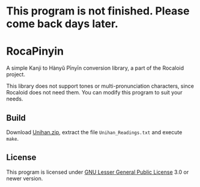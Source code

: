 # This program is not finished. Please come back days later.

RocaPinyin
==========

A simple Kanji to Hànyǔ Pīnyīn conversion library, a part of the Rocaloid project.

This library does not support tones or multi-pronunciation characters, since Rocaloid does not need them. You can modify this program to suit your needs.

Build
-----

Download [Unihan.zip](http://www.unicode.org/Public/UCD/latest/ucd/Unihan.zip), extract the file `Unihan_Readings.txt` and execute `make`.

License
-------

This program is licensed under [GNU Lesser General Public License](https://www.gnu.org/copyleft/lgpl.html) 3.0 or newer version.
